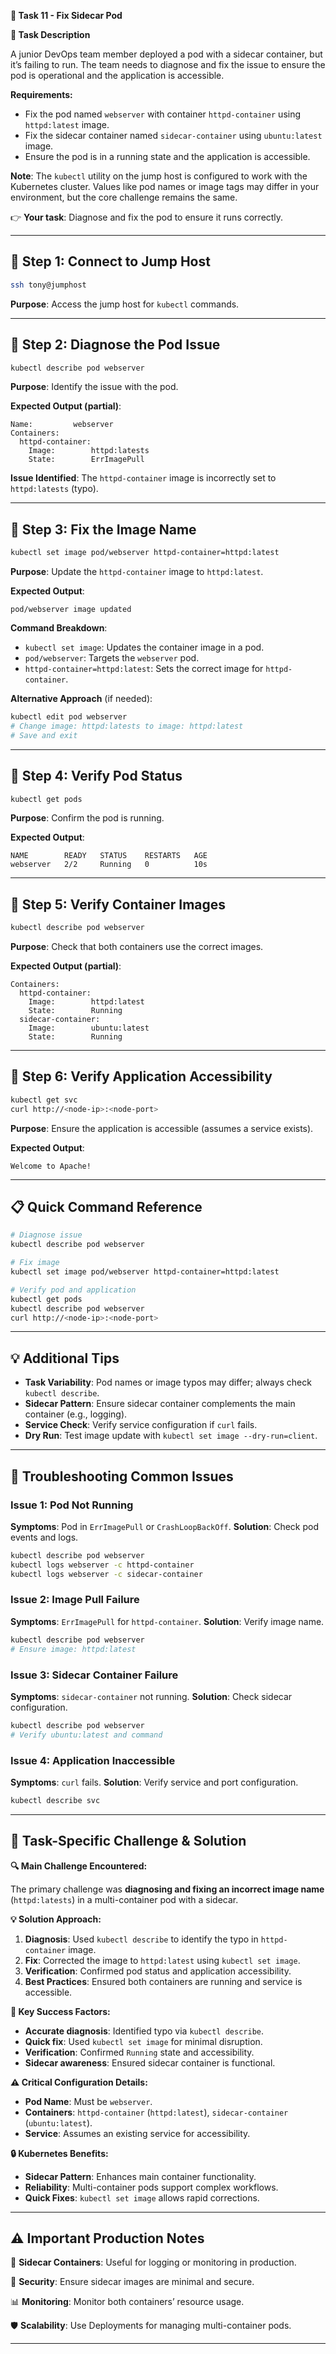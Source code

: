 **🌟 Task 11 - Fix Sidecar Pod**

**📌 Task Description**

A junior DevOps team member deployed a pod with a sidecar container, but it’s failing to run. The team needs to diagnose and fix the issue to ensure the pod is operational and the application is accessible.

**Requirements:**
- Fix the pod named `webserver` with container `httpd-container` using `httpd:latest` image.
- Fix the sidecar container named `sidecar-container` using `ubuntu:latest` image.
- Ensure the pod is in a running state and the application is accessible.

**Note**: The `kubectl` utility on the jump host is configured to work with the Kubernetes cluster. Values like pod names or image tags may differ in your environment, but the core challenge remains the same.

👉 **Your task**: Diagnose and fix the pod to ensure it runs correctly.

---

## 🔹 Step 1: Connect to Jump Host

```bash
ssh tony@jumphost
```

**Purpose**: Access the jump host for `kubectl` commands.

---

## 🔹 Step 2: Diagnose the Pod Issue

```bash
kubectl describe pod webserver
```

**Purpose**: Identify the issue with the pod.

**Expected Output (partial)**:
```
Name:         webserver
Containers:
  httpd-container:
    Image:        httpd:latests
    State:        ErrImagePull
```

**Issue Identified**: The `httpd-container` image is incorrectly set to `httpd:latests` (typo).

---

## 🔹 Step 3: Fix the Image Name

```bash
kubectl set image pod/webserver httpd-container=httpd:latest
```

**Purpose**: Update the `httpd-container` image to `httpd:latest`.

**Expected Output**:
```
pod/webserver image updated
```

**Command Breakdown**:
- `kubectl set image`: Updates the container image in a pod.
- `pod/webserver`: Targets the `webserver` pod.
- `httpd-container=httpd:latest`: Sets the correct image for `httpd-container`.

**Alternative Approach** (if needed):
```bash
kubectl edit pod webserver
# Change image: httpd:latests to image: httpd:latest
# Save and exit
```

---

## 🔹 Step 4: Verify Pod Status

```bash
kubectl get pods
```

**Purpose**: Confirm the pod is running.

**Expected Output**:
```
NAME        READY   STATUS    RESTARTS   AGE
webserver   2/2     Running   0          10s
```

---

## 🔹 Step 5: Verify Container Images

```bash
kubectl describe pod webserver
```

**Purpose**: Check that both containers use the correct images.

**Expected Output (partial)**:
```
Containers:
  httpd-container:
    Image:        httpd:latest
    State:        Running
  sidecar-container:
    Image:        ubuntu:latest
    State:        Running
```

---

## 🔹 Step 6: Verify Application Accessibility

```bash
kubectl get svc
curl http://<node-ip>:<node-port>
```

**Purpose**: Ensure the application is accessible (assumes a service exists).

**Expected Output**:
```
Welcome to Apache!
```

---

## 📋 Quick Command Reference

```bash
# Diagnose issue
kubectl describe pod webserver

# Fix image
kubectl set image pod/webserver httpd-container=httpd:latest

# Verify pod and application
kubectl get pods
kubectl describe pod webserver
curl http://<node-ip>:<node-port>
```

---

## 💡 Additional Tips

- **Task Variability**: Pod names or image typos may differ; always check `kubectl describe`.
- **Sidecar Pattern**: Ensure sidecar container complements the main container (e.g., logging).
- **Service Check**: Verify service configuration if `curl` fails.
- **Dry Run**: Test image update with `kubectl set image --dry-run=client`.

---

## 🔧 Troubleshooting Common Issues

### **Issue 1: Pod Not Running**
**Symptoms**: Pod in `ErrImagePull` or `CrashLoopBackOff`.
**Solution**: Check pod events and logs.
```bash
kubectl describe pod webserver
kubectl logs webserver -c httpd-container
kubectl logs webserver -c sidecar-container
```

### **Issue 2: Image Pull Failure**
**Symptoms**: `ErrImagePull` for `httpd-container`.
**Solution**: Verify image name.
```bash
kubectl describe pod webserver
# Ensure image: httpd:latest
```

### **Issue 3: Sidecar Container Failure**
**Symptoms**: `sidecar-container` not running.
**Solution**: Check sidecar configuration.
```bash
kubectl describe pod webserver
# Verify ubuntu:latest and command
```

### **Issue 4: Application Inaccessible**
**Symptoms**: `curl` fails.
**Solution**: Verify service and port configuration.
```bash
kubectl describe svc
```

---

## 🚨 Task-Specific Challenge & Solution

**🔍 Main Challenge Encountered:**

The primary challenge was **diagnosing and fixing an incorrect image name** (`httpd:latests`) in a multi-container pod with a sidecar.

**💡 Solution Approach:**
1. **Diagnosis**: Used `kubectl describe` to identify the typo in `httpd-container` image.
2. **Fix**: Corrected the image to `httpd:latest` using `kubectl set image`.
3. **Verification**: Confirmed pod status and application accessibility.
4. **Best Practices**: Ensured both containers are running and service is accessible.

**🎯 Key Success Factors:**
- **Accurate diagnosis**: Identified typo via `kubectl describe`.
- **Quick fix**: Used `kubectl set image` for minimal disruption.
- **Verification**: Confirmed `Running` state and accessibility.
- **Sidecar awareness**: Ensured sidecar container is functional.

**⚠️ Critical Configuration Details:**
- **Pod Name**: Must be `webserver`.
- **Containers**: `httpd-container` (`httpd:latest`), `sidecar-container` (`ubuntu:latest`).
- **Service**: Assumes an existing service for accessibility.

**🔒 Kubernetes Benefits:**
- **Sidecar Pattern**: Enhances main container functionality.
- **Reliability**: Multi-container pods support complex workflows.
- **Quick Fixes**: `kubectl set image` allows rapid corrections.

---

## ⚠️ Important Production Notes

🔧 **Sidecar Containers**: Useful for logging or monitoring in production.

🔐 **Security**: Ensure sidecar images are minimal and secure.

📊 **Monitoring**: Monitor both containers’ resource usage.

🛡️ **Scalability**: Use Deployments for managing multi-container pods.

---